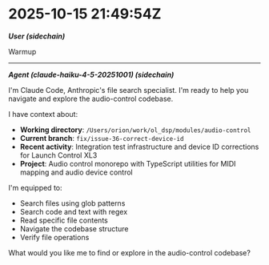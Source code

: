 <!-- Generated by SpecStory -->

# 2025-10-15 21:49:54Z

<!-- Claude Code Session aaea1448-5ae3-4054-aa75-afd37f78eaa1 (2025-10-15_21-49-54Z) -->

_**User (sidechain)**_

Warmup

---

_**Agent (claude-haiku-4-5-20251001) (sidechain)**_

I'm Claude Code, Anthropic's file search specialist. I'm ready to help you navigate and explore the audio-control codebase.

I have context about:
- **Working directory**: `/Users/orion/work/ol_dsp/modules/audio-control`
- **Current branch**: `fix/issue-36-correct-device-id`
- **Recent activity**: Integration test infrastructure and device ID corrections for Launch Control XL3
- **Project**: Audio control monorepo with TypeScript utilities for MIDI mapping and audio device control

I'm equipped to:
- Search files using glob patterns
- Search code and text with regex
- Read specific file contents
- Navigate the codebase structure
- Verify file operations

What would you like me to find or explore in the audio-control codebase?


